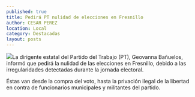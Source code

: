 ```yaml
---
published: true
title: Pedirá PT nulidad de elecciones en Fresnillo
author: CESAR PEREZ
location: Local
category: Destacadas
layout: posts
---
```


![](http://i.imgur.com/2qG1jtgm.jpg)La dirigente estatal del Partido del Trabajo (PT), Geovanna Bañuelos, informó que pedirá la nulidad de las elecciones en Fresnillo, debido a las irregularidades detectadas durante la jornada electoral.

Éstas van desde la compra del voto, hasta la privación ilegal de la libertad en contra de funcionarios municipales y militantes del partido.
